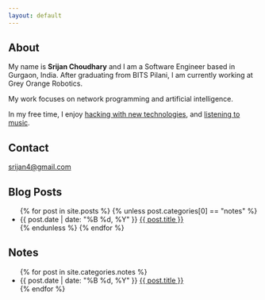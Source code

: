 ```yaml
---
layout: default
---
```

## About

My name is **Srijan Choudhary** and I am a Software Engineer based in Gurgaon, India. After graduating from BITS Pilani, I am currently working at Grey Orange Robotics.

My work focuses on network programming and artificial intelligence.

In my free time, I enjoy [hacking with new technologies](https://github.com/srijan/), and [listening to music](http://www.last.fm/user/srijan4).

## Contact

[srijan4@gmail.com](mailto:srijan4@gmail.com)

## Blog Posts

<ul class="posts">
    {% for post in site.posts %}
        {% unless post.categories[0] == "notes" %}
            <li><span class="fancy">{{ post.date | date: "%B %d, %Y" }}</span> <a href="{{site.baseurl}}{{ post.url }}">{{ post.title }}</a></li>
        {% endunless %}
    {% endfor %}
</ul>

## Notes

<ul class="posts">
    {% for post in site.categories.notes %}
        <li><span class="fancy">{{ post.date | date: "%B %d, %Y" }}</span> <a href="{{site.baseurl}}{{ post.url }}">{{ post.title }}</a></li>
    {% endfor %}
</ul>
